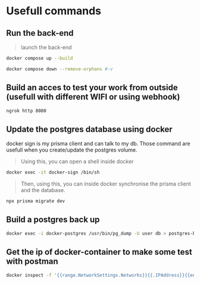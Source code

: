 # Usefull commands

## Run the back-end

> launch the back-end

```sh
docker compose up --build
```

```sh
docker compose down --remove-orphans #-v
```

## Build an acces to test your work from outside (usefull with different WIFI or using webhook)

```sh
ngrok http 8080
```

## Update the postgres database using docker

docker sign is my prisma client and can talk to my db.
Those command are usefull when you create/update the postgres volume.

> Using this, you can open a shell inside docker

```sh
docker exec -it docker-sign /bin/sh
```

> Then, using this, you can inside docker synchronise the prisma client and the database.

```sh
npx prisma migrate dev
```

## Build a postgres back up

```sh
docker exec -i docker-postgres /usr/bin/pg_dump -U user db > postgres-backup.sql
```

## Get the ip of docker-container to make some test with postman

```sh
docker inspect -f '{{range.NetworkSettings.Networks}}{{.IPAddress}}{{end}}' <docker-name/id>
```
